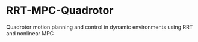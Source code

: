 # RRT-MPC-Quadrotor
Quadrotor motion planning and control in dynamic environments using RRT and nonlinear MPC

